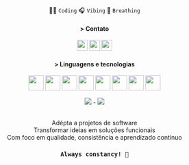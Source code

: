 
<div align="center">

  👩‍💻 ``Coding``
  🎧 ``Vibing``
  🍃 ``Breathing``
 
</div>



<div align="center">
 
#### > Contato
 
   <a href="https://www.linkedin.com/in/aritana-pianco/" target="_blank" ><img  height="25" src="https://img.shields.io/badge/LinkedIn-0077B5?style=for-the-badge&logo=linkedin&logoColor=white" ></a>
   <a href="https://www.instagram.com/_aripianco/" target="_blank" ><img height="25" src="https://img.shields.io/badge/-Instagram-%23E4405F?style=for-the-badge&logo=instagram&logoColor=white" ></a> 
   <a href="mailto:aritanapianco10@gmail.com" target="_blank"><img height="25" src="https://img.shields.io/badge/-Gmail-%23333?style=for-the-badge&logo=gmail&logoColor=white" ></a>
</div>


 <div align="center">  
  
#### > Linguagens e tecnologias
  
   <img align="center" height="35" width="35"  src="https://cdn.jsdelivr.net/gh/devicons/devicon@latest/icons/typescript/typescript-original.svg" />       
   <img align="center" height="35" width="35"  src="https://cdn.jsdelivr.net/gh/devicons/devicon@latest/icons/javascript/javascript-original.svg" />
   <img align="center" height="35" width="35" src="https://cdn.jsdelivr.net/gh/devicons/devicon@latest/icons/nodejs/nodejs-original.svg" />
   <img align="center" height="35" width="35" src="https://cdn.jsdelivr.net/gh/devicons/devicon@latest/icons/react/react-original.svg" />
   <img align="center" height="35" width="35" src="https://cdn.jsdelivr.net/gh/devicons/devicon@latest/icons/nextjs/nextjs-original.svg" />
   <img align="center" height="35" width="35" src="https://cdn.jsdelivr.net/gh/devicons/devicon@latest/icons/tailwindcss/tailwindcss-original.svg" />
   <img align="center" height="35" width="35" src="https://cdn.jsdelivr.net/gh/devicons/devicon@latest/icons/postman/postman-original.svg" />
   <img align="center" height="35" width="35" src="https://cdn.jsdelivr.net/gh/devicons/devicon@latest/icons/vitest/vitest-original.svg" />                      
</div>

<br>

<div align="center">
<img  src="https://github-readme-stats.vercel.app/api/top-langs/?username=AritanaPianco&layout=compact&langs_count=8&theme=codeSTACKr"/>
 -
 <img  src="https://github-readme-stats.vercel.app/api?username=AritanaPianco&show_icons=true&theme=codeSTACKr" /> 
</div>

<br>



  <div align="center">
   
  Adépta a projetos de software<br>
  Transformar ideias em soluções funcionais<br>
  Com foco em qualidade, consistência e aprendizado contínuo
   
  </div>

 
<div align="center">

### ``Always constancy! 🧠``
 
</div>

